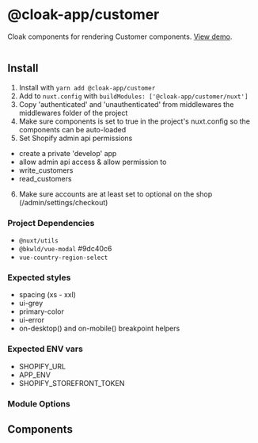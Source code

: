 # @cloak-app/customer

Cloak components for rendering Customer components.  [View demo](https://cloak-customer.netlify.app/).

```vue

```

## Install

1. Install with `yarn add @cloak-app/customer`
2. Add to `nuxt.config` with `buildModules: ['@cloak-app/customer/nuxt']`
3. Copy 'authenticated' and 'unauthenticated' from middlewares the middlewares folder of the project
4. Make sure components is set to true in the project's nuxt.config so the components can be auto-loaded
5. Set Shopify admin api permissions
- create a private 'develop' app
- allow admin api access & allow permission to
- write_customers
- read_customers
6. Make sure accounts are at least set to optional on the shop (/admin/settings/checkout)

### Project Dependencies

- `@nuxt/utils`
- `@bkwld/vue-modal` #9dc40c6
- `vue-country-region-select`


### Expected styles
- spacing (xs - xxl)
- ui-grey
- primary-color
- ui-error
- on-desktop() and on-mobile() breakpoint helpers

### Expected ENV vars
- SHOPIFY_URL
- APP_ENV
- SHOPIFY_STOREFRONT_TOKEN

### Module Options

<!-- - `cloak.copy:`
  - `maxWidthClass` - The max width class to use to `max-w-medium` -->

## Components

<!-- ### `cloak-copy`

This is a generic copy renderer that can be used by other Cloak components so they can stay ignorant of the CMS.  For instance, a FAQ component with a CMS-specific adapater.  In this case, the FAQ component can just pass along the `content` content it was provided to `cloak-copy` and never know whether it is rendering markup from Redactor or rich text from Contentful.

- props:
  - `content` - Either an HTML string or a Contentful rich text JSON document
  - `balanceText` - Boolean, enables [vue-balance-text](https://github.com/BKWLD/vue-balance-text)
  - `unorphan` - Boolean, enables [vue-unorphan](https://github.com/BKWLD/vue-unorphan)
 -->
